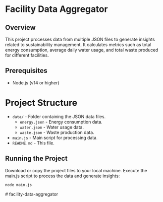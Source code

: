 # Facility Data Aggregator

## Overview

This project processes data from multiple JSON files to generate insights related to sustainability management. It calculates metrics such as total energy consumption, average daily water usage, and total waste produced for different facilities.

## Prerequisites

- Node.js (v14 or higher)

# Project Structure

- `data/` - Folder containing the JSON data files.
  - `energy.json` - Energy consumption data.
  - `water.json` - Water usage data.
  - `waste.json` - Waste production data.
- `main.js` - Main script for processing data.
- `README.md` - This file.

## Running the Project

Download or copy the project files to your local machine.
Execute the main.js script to process the data and generate insights:

```bash
node main.js
```
#   f a c i l i t y - d a t a - a g g r e g a t o r  
 
